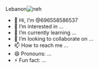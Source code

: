 Lebanon![neh](https://github.com/user-attachments/assets/3829d3a6-7808-450c-aa33-21f05e5f9686)
- 👋 Hi, I’m @696558586537
- 👀 I’m interested in ...
- 🌱 I’m currently learning ...
- 💞️ I’m looking to collaborate on ...
- 📫 How to reach me ...
- 😄 Pronouns: ...
- ⚡ Fun fact: ...

<!---
696558586537/696558586537 is a ✨ special ✨ repository because its `README.md` (this file) appears on your GitHub profile.
You can click the Preview link to take a look at your changes.
--->
